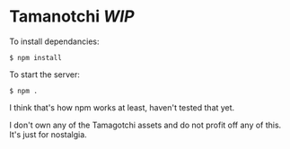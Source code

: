 # Tamanotchi *WIP*

To install dependancies:
```
$ npm install
```

To start the server:
```
$ npm .
```

I think that's how npm works at least, haven't tested that yet.

I don't own any of the Tamagotchi assets and do not profit off any of this.
It's just for nostalgia.
